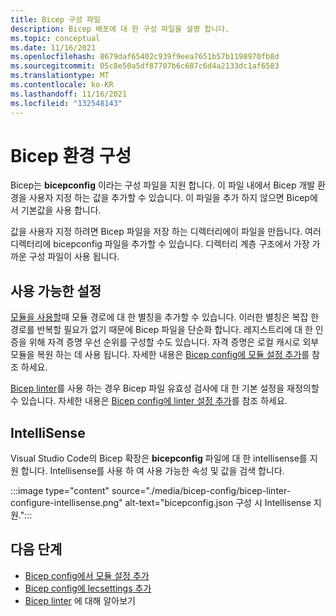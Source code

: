 ```yaml
---
title: Bicep 구성 파일
description: Bicep 배포에 대 한 구성 파일을 설명 합니다.
ms.topic: conceptual
ms.date: 11/16/2021
ms.openlocfilehash: 8679daf65402c939f9eea7651b57b1198970fb8d
ms.sourcegitcommit: 05c8e50a5df87707b6c687c6d4a2133dc1af6583
ms.translationtype: MT
ms.contentlocale: ko-KR
ms.lasthandoff: 11/16/2021
ms.locfileid: "132548143"
---
```

# <a name="configure-your-bicep-environment"></a>Bicep 환경 구성

Bicep는 **bicepconfig** 이라는 구성 파일을 지원 합니다. 이 파일 내에서 Bicep 개발 환경을 사용자 지정 하는 값을 추가할 수 있습니다. 이 파일을 추가 하지 않으면 Bicep에서 기본값을 사용 합니다.

값을 사용자 지정 하려면 Bicep 파일을 저장 하는 디렉터리에이 파일을 만듭니다. 여러 디렉터리에 bicepconfig 파일을 추가할 수 있습니다. 디렉터리 계층 구조에서 가장 가까운 구성 파일이 사용 됩니다.

## <a name="available-settings"></a>사용 가능한 설정

[모듈을 사용할](modules.md)때 모듈 경로에 대 한 별칭을 추가할 수 있습니다. 이러한 별칭은 복잡 한 경로를 반복할 필요가 없기 때문에 Bicep 파일을 단순화 합니다. 레지스트리에 대 한 인증을 위해 자격 증명 우선 순위를 구성할 수도 있습니다. 자격 증명은 로컬 캐시로 외부 모듈을 복원 하는 데 사용 됩니다. 자세한 내용은 [Bicep config에 모듈 설정 추가](bicep-config-modules.md)를 참조 하세요.

[Bicep linter](linter.md)를 사용 하는 경우 Bicep 파일 유효성 검사에 대 한 기본 설정을 재정의할 수 있습니다. 자세한 내용은 [Bicep config에 linter 설정 추가](bicep-config-linter.md)를 참조 하세요.

## <a name="intellisense"></a>IntelliSense

Visual Studio Code의 Bicep 확장은 **bicepconfig** 파일에 대 한 intellisense를 지원 합니다. Intellisense를 사용 하 여 사용 가능한 속성 및 값을 검색 합니다.

:::image type="content" source="./media/bicep-config/bicep-linter-configure-intellisense.png" alt-text="bicepconfig.json 구성 시 Intellisense 지원.":::

## <a name="next-steps"></a>다음 단계

* [Bicep config에서 모듈 설정 추가](bicep-config-modules.md)
* [Bicep config에 lecsettings 추가](bicep-config-linter.md)
* [Bicep linter](linter.md) 에 대해 알아보기
